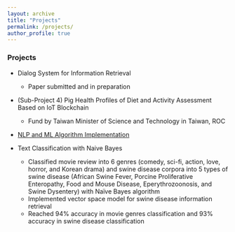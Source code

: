 ```yaml
---
layout: archive
title: "Projects"
permalink: /projects/
author_profile: true
---
```


### Projects

* Dialog System for Information Retrieval
	* Paper submitted and in preparation

* (Sub-Project 4) Pig Health Profiles of Diet and Activity Assessment Based on IoT Blockchain 
	* Fund by Taiwan Minister of Science and Technology in Taiwan, ROC

* [NLP and ML Algorithm Implementation](https://github.com/chiayisu/NLP_and_ML_Algorithm)

* Text Classification with Naive Bayes
	* Classified movie review into 6 genres (comedy, sci-fi, action, love, horror, and Korean drama) and swine disease corpora into 5 types of swine disease (African Swine Fever, Porcine Proliferative Enteropathy, Food and Mouse Disease, Eperythrozoonosis, and Swine Dysentery) with Naïve Bayes algorithm
	* Implemented vector space model for swine disease information retrieval
	* Reached 94% accuracy in movie genres classification and 93% accuracy in swine disease classification

